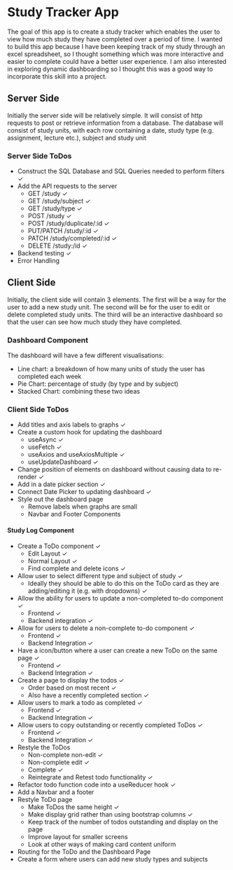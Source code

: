 # Study Tracker App

The goal of this app is to create a study tracker which enables the user to view how much
study they have completed over a period of time. I wanted to build this app because I have
been keeping track of my study through an excel spreadsheet, so I thought something which was
more interactive and easier to complete could have a better user experience. I am also
interested in exploring dynamic dashboarding so I thought this was a good way to incorporate
this skill into a project.

## Server Side

Initially the server side will be relatively simple. It will consist of http requests to post or
retrieve information from a database. The database will consist of study units, with each row
containing a date, study type (e.g. assignment, lecture etc.), subject and study unit

### Server Side ToDos

- Construct the SQL Database and SQL Queries needed to perform filters ✓
- Add the API requests to the server
    - GET /study ✓
    - GET /study/subject ✓
    - GET /study/type ✓
    - POST /study ✓
    - POST /study/duplicate/:id ✓
    - PUT/PATCH /study/:id ✓
    - PATCH /study/completed/:id ✓
    - DELETE /study:/id ✓
- Backend testing ✓
- Error Handling

## Client Side

Initially, the client side will contain 3 elements. The first will be a way for the user to add
a new study unit. The second will be for the user to edit or delete completed study units. The third
will be an interactive dashboard so that the user can see how much study they have completed.

### Dashboard Component

The dashboard will have a few different visualisations:

- Line chart: a breakdown of how many units of study the user has completed each week
- Pie Chart: percentage of study (by type and by subject)
- Stacked Chart: combining these two ideas

### Client Side ToDos

- Add titles and axis labels to graphs ✓
- Create a custom hook for updating the dashboard
    - useAsync ✓
    - useFetch ✓
    - useAxios and useAxiosMultiple ✓
    - useUpdateDashboard ✓
- Change position of elements on dashboard without causing data to re-render ✓
- Add in a date picker section ✓
- Connect Date Picker to updating dashboard ✓
- Style out the dashboard page
    - Remove labels when graphs are small
    - Navbar and Footer Components

#### Study Log Component

- Create a ToDo component ✓
    - Edit Layout ✓
    - Normal Layout ✓
    - Find complete and delete icons ✓
- Allow user to select different type and subject of study ✓
    - Ideally they should be able to do this on the ToDo card as they are adding/editing it (e.g. with dropdowns) ✓
- Allow the ability for users to update a non-completed to-do component ✓
    - Frontend ✓
    - Backend integration ✓
- Allow for users to delete a non-complete to-do component ✓
    - Frontend ✓
    - Backend Integration ✓
- Have a icon/button where a user can create a new ToDo on the same page ✓
    - Frontend ✓
    - Backend Integration ✓
- Create a page to display the todos ✓
    - Order based on most recent ✓
    - Also have a recently completed section ✓
- Allow users to mark a todo as completed ✓
    - Frontend ✓
    - Backend Integration ✓
- Allow users to copy outstanding or recently completed ToDos ✓
    - Frontend ✓
    - Backend Integration ✓
- Restyle the ToDos
    - Non-complete non-edit ✓
    - Non-complete edit ✓
    - Complete ✓
    - Reintegrate and Retest todo functionality ✓
- Refactor todo function code into a useReducer hook ✓
- Add a Navbar and a footer
- Restyle ToDo page
    - Make ToDos the same height ✓
    - Make display grid rather than using bootstrap columns ✓
    - Keep track of the number of todos outstanding and display on the page
    - Improve layout for smaller screens
    - Look at other ways of making card content uniform
- Routing for the ToDo and the Dashboard Page
- Create a form where users can add new study types and subjects